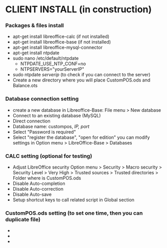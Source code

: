 # CLIENT INSTALL (in construction)

### Packages & files install
- apt-get install libreoffice-calc (if not installed)
- apt-get install libreoffice-base (if not installed)
- apt-get install libreoffice-mysql-connector
- apt-get install ntpdate
- sudo nano /etc/default/ntpdate
  - NTPDATE_USE_NTP_CONF=no
  - NTPSERVERS="yourServerIP"
- sudo ntpdate *serverip* (to check if you can connect to the server)
- Create a new directory where you will place CustomPOS.ods  and Balance.ots

### Database connection setting
- create a new database in Libreoffice-Base: File menu > New database
- Connect to an existing database (MySQL)
- Direct connection
- Database name: custompos, *IP, port*
- Select "Password is required"
- Select "register the database", "open for edition"
you can modify settings in Option menu > LibreOffice-Base > Databases

### CALC setting (optional for testing)
- Adjust LibreOffice security
  Option menu > Security > Macro security > Security Level > Very High
                                          > Trusted sources > Trusted directories > Folder where is CustomPOS.ods
- Disable Auto-completion
- Disable Auto-correction
- Disable Auto-save
- Setup shortcut keys to call related script in Global section

### CustomPOS.ods setting (to set one time, then you can duplicate file)
- 
- 
- 
